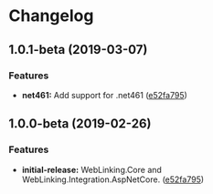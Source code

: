 # Changelog

## 1.0.1-beta (2019-03-07)

### Features

-   **net461:** Add support for .net461 ([e52fa795](https://github.com/pulsarblow/weblinking/commit/e52fa795))

## 1.0.0-beta (2019-02-26)

### Features

-   **initial-release:** WebLinking.Core and WebLinking.Integration.AspNetCore. ([e52fa795](https://github.com/pulsarblow/weblinking/commit/e52fa795))
